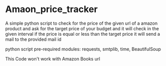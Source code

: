# Amaon_price_tracker
A simple python script to check for the price of the given url of a amazon product and ask for the target price of your budget and it will check in the given interval if the price is equal or less than the target price it will send a mail to the provided mail id

python script pre-required modules:
                                   requests,
                                   smtplib,
                                   time, 
                                   BeautifulSoup  

This Code won't work with Amazon Books url
